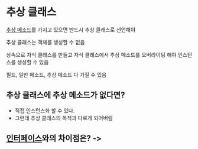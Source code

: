 # 추상 클래스

[추상 메소드](Abstract_Method)를 가지고 있으면 반드시 추상 클래스로 선언해야

추상 클래스는 객체를 생성할 수 없음

상속으로 자식 클래스를 만들고 자식 클래스에서 추상 메소드를 오버라이팅 해야 인스턴스를 생성할 수 있음

필드, 일반 메소드, 추상 메소드 다 가질 수 있음
## 추상 클래스에 추상 메소드가 없다면?
- 직접 인스턴스화 할 수 있다.
- 그런데 추상 클래스의 목적과 다르게 되어버림

## [인터페이스](Interface)와의 차이점은? -> 

